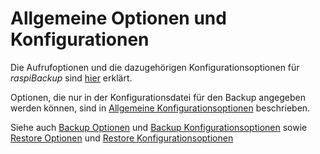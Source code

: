 # Allgemeine Optionen und Konfigurationen

Die Aufrufoptionen und die dazugehörigen Konfigurationsoptionen
für *raspiBackup* sind [hier](backup-options.md) erklärt.

Optionen, die nur in der Konfigurationsdatei für den Backup angegeben
werden können, sind in [Allgemeine Konfigurationsoptionen](general-config-options.md)
beschrieben.

Siehe auch [Backup Optionen](backup-options.md) und [Backup Konfigurationsoptionen](backup-config-options.md)
sowie [Restore Optionen](restore-options.md) und [Restore Konfigurationsoptionen](restore-config-options.md)

[.status]: rst
